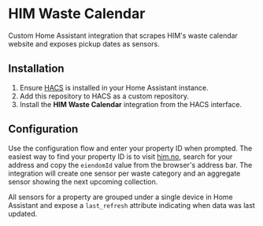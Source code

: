# HIM Waste Calendar

Custom Home Assistant integration that scrapes HIM's waste calendar website and exposes pickup dates as sensors.

## Installation

1. Ensure [HACS](https://hacs.xyz/) is installed in your Home Assistant instance.
2. Add this repository to HACS as a custom repository.
3. Install the **HIM Waste Calendar** integration from the HACS interface.

## Configuration

Use the configuration flow and enter your property ID when prompted. The easiest way to find your property ID is to visit [him.no](https://him.no), search for your address and copy the `eiendomId` value from the browser's address bar. The integration will create one sensor per waste category and an aggregate sensor showing the next upcoming collection.

All sensors for a property are grouped under a single device in Home Assistant and expose a `last_refresh` attribute indicating when data was last updated.
